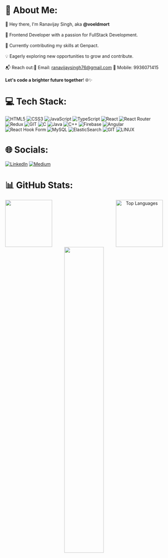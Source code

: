 # 💫 About Me:
👋 Hey there, I'm Ranavijay Singh, aka **@voeldmort**<br><br>🚀 Frontend Developer with a passion for FullStack Development.<br><br>💼 Currently contributing my skills at Genpact.<br><br>💡 Eagerly exploring new opportunities to grow and contribute.<br><br>📬 Reach out:📧 Email: ranavijaysingh76@gmail.com  📱 Mobile: 9936071415<br><br>**Let's code a brighter future together**! 🌐✨

# 💻 Tech Stack:
![HTML5](https://img.shields.io/badge/html5-%23E34F26.svg?style=for-the-badge&logo=html5&logoColor=white) ![CSS3](https://img.shields.io/badge/css3-%231572B6.svg?style=for-the-badge&logo=css3&logoColor=white) ![JavaScript](https://img.shields.io/badge/javascript-%23323330.svg?style=for-the-badge&logo=javascript&logoColor=%23F7DF1E) ![TypeScript](https://img.shields.io/badge/typescript-%23007ACC.svg?style=for-the-badge&logo=typescript&logoColor=white) ![React](https://img.shields.io/badge/react-%2320232a.svg?style=for-the-badge&logo=react&logoColor=%2361DAFB) ![React Router](https://img.shields.io/badge/React_Router-CA4245?style=for-the-badge&logo=react-router&logoColor=white) ![Redux](https://img.shields.io/badge/redux-%23593d88.svg?style=for-the-badge&logo=redux&logoColor=white) ![GIT](https://img.shields.io/badge/Git-fc6d26?style=for-the-badge&logo=git&logoColor=white) ![C](https://img.shields.io/badge/c-%2300599C.svg?style=for-the-badge&logo=c&logoColor=white) ![Java](https://img.shields.io/badge/java-%23ED8B00.svg?style=for-the-badge&logo=openjdk&logoColor=white) ![C++](https://img.shields.io/badge/c++-%2300599C.svg?style=for-the-badge&logo=c%2B%2B&logoColor=white) ![Firebase](https://img.shields.io/badge/firebase-%23039BE5.svg?style=for-the-badge&logo=firebase) ![Angular](https://img.shields.io/badge/angular-%23DD0031.svg?style=for-the-badge&logo=angular&logoColor=white) ![React Hook Form](https://img.shields.io/badge/React%20Hook%20Form-%23EC5990.svg?style=for-the-badge&logo=reacthookform&logoColor=white) ![MySQL](https://img.shields.io/badge/mysql-%2300000f.svg?style=for-the-badge&logo=mysql&logoColor=white) ![ElasticSearch](https://img.shields.io/badge/-ElasticSearch-005571?style=for-the-badge&logo=elasticsearch) ![GIT](https://img.shields.io/badge/Git-fc6d26?style=for-the-badge&logo=git&logoColor=white) ![LINUX](https://img.shields.io/badge/Linux-FCC624?style=for-the-badge&logo=linux&logoColor=black)

# 🌐 Socials:
[![LinkedIn](https://img.shields.io/badge/LinkedIn-%230077B5.svg?logo=linkedin&logoColor=white)](https://linkedin.com/in/ranavijay-singh) [![Medium](https://img.shields.io/badge/Medium-12100E?logo=medium&logoColor=white)](https://medium.com/@@ranavijaysingh76) 

# 📊 GitHub Stats:

<div align="center">
  <div style="display: flex; justify-content: space-between;">
    <img src="https://github-readme-stats.vercel.app/api?username=voeldmort&theme=radical&hide_border=false&include_all_commits=true&count_private=true" height="150px" />
    <img src="https://github-readme-stats.vercel.app/api/top-langs/?username=voeldmort&theme=radical&hide_border=false&include_all_commits=true&count_private=false&layout=compact" alt="Top Languages" height="150px" />
  </div>
</div>



<div align="center">
  <img src="https://github-readme-streak-stats.herokuapp.com/?user=voeldmort&theme=radical&hide_border=false" width="50%" />
</div>


